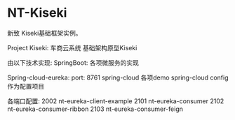 # NT-Kiseki
新致 Kiseki基础框架实例。

Project Kiseki: 车商云系统 基础架构原型Kiseki

由以下技术实现: SpringBoot: 各项微服务的实现

Spring-cloud-eureka: port: 8761
spring-cloud 各项demo
spring-cloud config 作为配置项目

各端口配置:
2002 nt-eureka-client-example
2101 nt-eureka-consumer
2102 nt-eureka-consumer-ribbon
2103 nt-eureka-consumer-feign
